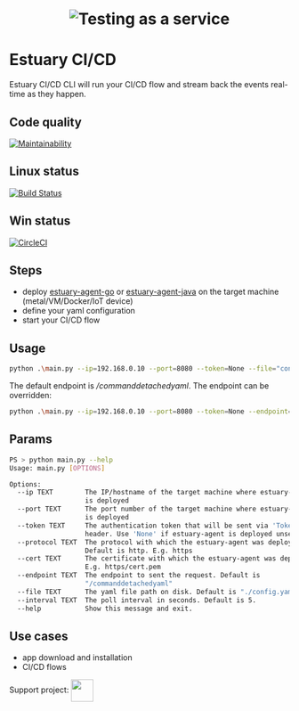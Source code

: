 <h1 align="center"><img src="./docs/images/banner_cli.png" alt="Testing as a service"></h1>  

# Estuary CI/CD
Estuary CI/CD CLI will run your CI/CD flow and stream back the events real-time as they happen.

## Code quality
[![Maintainability](https://api.codeclimate.com/v1/badges/315fdb698ad782505c96/maintainability)](https://codeclimate.com/repos/5f8b3da35a75ce3a01000c4c/maintainability)

## Linux status
[![Build Status](https://travis-ci.com/estuaryoss/estuary-cicd.svg?token=UC9Z5nQSPmb5vK5QLpJh&branch=main)](https://travis-ci.com/estuaryoss/estuary-cicd)

## Win status
[![CircleCI](https://circleci.com/gh/estuaryoss/estuary-cicd.svg?style=svg&circle-token=cd4dd66d5683d534ca44f5a64a644720149d8578)](https://circleci.com/gh/estuaryoss/estuary-cicd)

## Steps
-  deploy [estuary-agent-go](https://github.com/estuaryoss/estuary-agent-go) or [estuary-agent-java](https://github.com/estuaryoss/estuary-agent-java)  on the target machine (metal/VM/Docker/IoT device)
-  define your yaml configuration 
-  start your CI/CD flow

## Usage
```bash
python .\main.py --ip=192.168.0.10 --port=8080 --token=None --file="config.yaml" --interval=5
```

The default endpoint is */commanddetachedyaml*. The endpoint can be overridden:
```bash
python .\main.py --ip=192.168.0.10 --port=8080 --token=None --endpoint=/docker/command --file="config.yaml"
```

## Params
```bash
PS > python main.py --help
Usage: main.py [OPTIONS]

Options:
  --ip TEXT        The IP/hostname of the target machine where estuary-agent
                   is deployed
  --port TEXT      The port number of the target machine where estuary-agent
                   is deployed
  --token TEXT     The authentication token that will be sent via 'Token'
                   header. Use 'None' if estuary-agent is deployed unsecured
  --protocol TEXT  The protocol with which the estuary-agent was deployed.
                   Default is http. E.g. https
  --cert TEXT      The certificate with which the estuary-agent was deployed.
                   E.g. https/cert.pem
  --endpoint TEXT  The endpoint to sent the request. Default is
                   "/commanddetachedyaml"
  --file TEXT      The yaml file path on disk. Default is "./config.yaml"
  --interval TEXT  The poll interval in seconds. Default is 5.
  --help           Show this message and exit.

```

## Use cases
-  app download and installation
-  CI/CD flows
  
Support project: <a href="https://paypal.me/catalindinuta?locale.x=en_US"><img src="https://lh3.googleusercontent.com/Y2_nyEd0zJftXnlhQrWoweEvAy4RzbpDah_65JGQDKo9zCcBxHVpajYgXWFZcXdKS_o=s180-rw" height="40" width="40" align="center"></a>    
